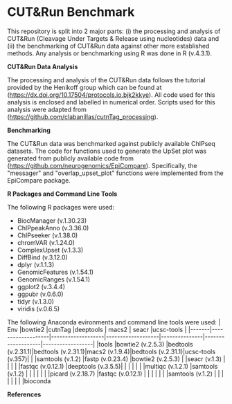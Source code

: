 # CUT&Run Benchmark

This repository is split into 2 major parts: (i) the processing and analysis of CUT&Run (Cleavage Under Targets & Release using nucleotides) data and (ii) the benchmarking of CUT&Run data against other more established methods. Any analysis or benchmarking using R was done in R (v.4.3.1).

**CUT&Run Data Analysis** 

The processing and analysis of the CUT&Run data follows the tutorial provided by the Henikoff group which can be found at (https://dx.doi.org/10.17504/protocols.io.bjk2kkye). All code used for this analysis is enclosed and labelled in numerical order. Scripts used for this analysis were adapted from (https://github.com/clabanillas/cutnTag_processing). 

**Benchmarking**

The CUT&Run data was benchmarked against publicly available ChIPseq datasets. The code for functions used to generate the UpSet plot was generated from publicly available code from (https://github.com/neurogenomics/EpiCompare). Specifically, the "messager" and "overlap_upset_plot" functions were implemented from the EpiCompare package. 

**R Packages and Command Line Tools**

The following R packages were used:
* BiocManager (v.1.30.23)
* ChIPpeakAnno (v.3.36.0)
* ChIPseeker (v.1.38.0)
* chromVAR (v.1.24.0)
* ComplexUpset (v.1.3.3)
* DiffBind (v.3.12.0)
* dplyr (v.1.1.3)
* GenomicFeatures (v.1.54.1)
* GenomicRanges (v.1.54.1)
* ggplot2 (v.3.4.4)
* ggpubr (v.0.6.0)
* tidyr (v.1.3.0)
* viridis (v.0.6.5)

The following Anaconda evironments and command line tools were used:
| Env   |bowtie2            |cutnTag            |deeptools          | macs2         | seacr             |ucsc-tools        |
|-------|-------------------|-------------------|-------------------|---------------|-------------------|------------------|
|tools  |bowtie2 (v.2.5.3)  |bedtools (v.2.31.1)|bedtools (v.2.31.1)|macs2 (v.1.9.4)|bedtools (v.2.31.1)|ucsc-tools (v.357)|
|       |samtools (v.1.2)   |fastp (v.0.23.4)   |bowtie2 (v.2.5.3)  |               |seacr (v.1.3)      |                  |
|       |                   |fastqc (v.0.12.1)  |deeptools (v.3.5.5)|               |                   |                  |
|       |                   |multiqc (v.1.2.1)  |samtools (v.1.2)   |               |                   |                  |
|       |                   |picard (v.2.18.7)  |fastqc (v.0.12.1)  |               |                   |                  |
|       |                   |samtools (v.1.2)   |                   |               |                   |                  |
|       |                   |bioconda


**References**
